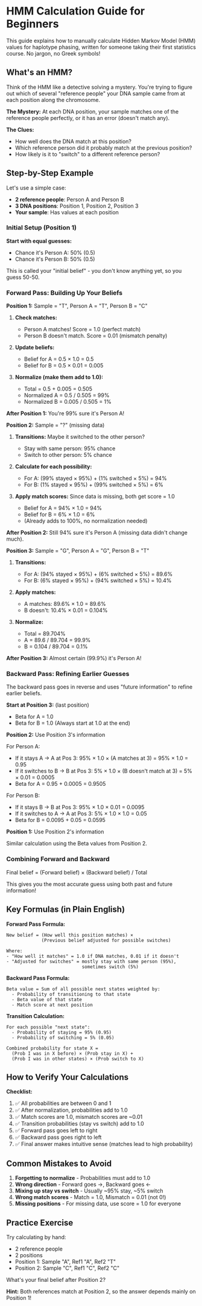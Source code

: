 # HMM Calculation Guide for Beginners

This guide explains how to manually calculate Hidden Markov Model (HMM) values for haplotype phasing, written for someone taking their first statistics course. No jargon, no Greek symbols!

## What's an HMM?

Think of the HMM like a detective solving a mystery. You're trying to figure out which of several "reference people" your DNA sample came from at each position along the chromosome.

**The Mystery:** At each DNA position, your sample matches one of the reference people perfectly, or it has an error (doesn't match any).

**The Clues:** 
- How well does the DNA match at this position?
- Which reference person did it probably match at the previous position?
- How likely is it to "switch" to a different reference person?

## Step-by-Step Example

Let's use a simple case:
- **2 reference people**: Person A and Person B
- **3 DNA positions**: Position 1, Position 2, Position 3
- **Your sample**: Has values at each position

### Initial Setup (Position 1)

**Start with equal guesses:**
- Chance it's Person A: 50% (0.5)
- Chance it's Person B: 50% (0.5)

This is called your "initial belief" - you don't know anything yet, so you guess 50-50.

### Forward Pass: Building Up Your Beliefs

**Position 1:** Sample = "T", Person A = "T", Person B = "C"

1. **Check matches:**
   - Person A matches! Score = 1.0 (perfect match)
   - Person B doesn't match. Score = 0.01 (mismatch penalty)

2. **Update beliefs:**
   - Belief for A = 0.5 × 1.0 = 0.5
   - Belief for B = 0.5 × 0.01 = 0.005

3. **Normalize (make them add to 1.0):**
   - Total = 0.5 + 0.005 = 0.505
   - Normalized A = 0.5 / 0.505 = 99%
   - Normalized B = 0.005 / 0.505 = 1%

**After Position 1:** You're 99% sure it's Person A!

**Position 2:** Sample = "?" (missing data)

1. **Transitions:** Maybe it switched to the other person?
   - Stay with same person: 95% chance
   - Switch to other person: 5% chance

2. **Calculate for each possibility:**
   - For A: (99% stayed × 95%) + (1% switched × 5%) = 94%
   - For B: (1% stayed × 95%) + (99% switched × 5%) = 6%

3. **Apply match scores:** Since data is missing, both get score = 1.0
   - Belief for A = 94% × 1.0 = 94%
   - Belief for B = 6% × 1.0 = 6%
   - (Already adds to 100%, no normalization needed)

**After Position 2:** Still 94% sure it's Person A (missing data didn't change much).

**Position 3:** Sample = "G", Person A = "G", Person B = "T"

1. **Transitions:**
   - For A: (94% stayed × 95%) + (6% switched × 5%) = 89.6%
   - For B: (6% stayed × 95%) + (94% switched × 5%) = 10.4%

2. **Apply matches:**
   - A matches: 89.6% × 1.0 = 89.6%
   - B doesn't: 10.4% × 0.01 = 0.104%

3. **Normalize:**
   - Total = 89.704%
   - A = 89.6 / 89.704 = 99.9%
   - B = 0.104 / 89.704 = 0.1%

**After Position 3:** Almost certain (99.9%) it's Person A!

### Backward Pass: Refining Earlier Guesses

The backward pass goes in reverse and uses "future information" to refine earlier beliefs.

**Start at Position 3:** (last position)
- Beta for A = 1.0
- Beta for B = 1.0
(Always start at 1.0 at the end)

**Position 2:** Use Position 3's information

For Person A:
- If it stays A → A at Pos 3: 95% × 1.0 × (A matches at 3) = 95% × 1.0 = 0.95
- If it switches to B → B at Pos 3: 5% × 1.0 × (B doesn't match at 3) = 5% × 0.01 = 0.0005
- Beta for A = 0.95 + 0.0005 = 0.9505

For Person B:
- If it stays B → B at Pos 3: 95% × 1.0 × 0.01 = 0.0095
- If it switches to A → A at Pos 3: 5% × 1.0 × 1.0 = 0.05
- Beta for B = 0.0095 + 0.05 = 0.0595

**Position 1:** Use Position 2's information

Similar calculation using the Beta values from Position 2.

### Combining Forward and Backward

Final belief = (Forward belief) × (Backward belief) / Total

This gives you the most accurate guess using both past and future information!

## Key Formulas (in Plain English)

**Forward Pass Formula:**

```
New belief = (How well this position matches) × 
             (Previous belief adjusted for possible switches)

Where:
- "How well it matches" = 1.0 if DNA matches, 0.01 if it doesn't
- "Adjusted for switches" = mostly stay with same person (95%), 
                            sometimes switch (5%)
```

**Backward Pass Formula:**

```
Beta value = Sum of all possible next states weighted by:
  - Probability of transitioning to that state
  - Beta value of that state
  - Match score at next position
```

**Transition Calculation:**

```
For each possible "next state":
  - Probability of staying = 95% (0.95)
  - Probability of switching = 5% (0.05)
  
Combined probability for state X =
  (Prob I was in X before) × (Prob stay in X) +
  (Prob I was in other states) × (Prob switch to X)
```

## How to Verify Your Calculations

**Checklist:**
1. ✅ All probabilities are between 0 and 1
2. ✅ After normalization, probabilities add to 1.0
3. ✅ Match scores are 1.0, mismatch scores are ~0.01
4. ✅ Transition probabilities (stay vs switch) add to 1.0
5. ✅ Forward pass goes left to right
6. ✅ Backward pass goes right to left
7. ✅ Final answer makes intuitive sense (matches lead to high probability)

## Common Mistakes to Avoid

1. **Forgetting to normalize** - Probabilities must add to 1.0
2. **Wrong direction** - Forward goes →, Backward goes ←
3. **Mixing up stay vs switch** - Usually ~95% stay, ~5% switch
4. **Wrong match scores** - Match = 1.0, Mismatch = 0.01 (not 0!)
5. **Missing positions** - For missing data, use score = 1.0 for everyone

## Practice Exercise

Try calculating by hand:
- 2 reference people
- 2 positions
- Position 1: Sample "A", Ref1 "A", Ref2 "T"
- Position 2: Sample "C", Ref1 "C", Ref2 "C"

What's your final belief after Position 2?

**Hint:** Both references match at Position 2, so the answer depends mainly on Position 1!

